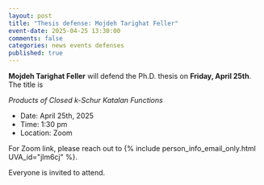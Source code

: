 ```yaml
---
layout: post
title: "Thesis defense: Mojdeh Tarighat Feller"
event-date: 2025-04-25 13:30:00
comments: false
categories: news events defenses
published: true
---
```


**Mojdeh Tarighat Feller** will defend the Ph.D. thesis on **Friday, April 25th**. The title is

*Products of Closed k-Schur Katalan Functions*

- Date: April 25th, 2025
- Time: 1:30 pm
- Location: Zoom

For Zoom link, please reach out to {% include person_info_email_only.html UVA_id="jlm6cj" %}.

Everyone is invited to attend.
